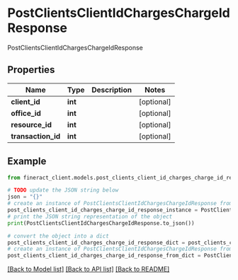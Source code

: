 # PostClientsClientIdChargesChargeIdResponse

PostClientsClientIdChargesChargeIdResponse

## Properties

Name | Type | Description | Notes
------------ | ------------- | ------------- | -------------
**client_id** | **int** |  | [optional] 
**office_id** | **int** |  | [optional] 
**resource_id** | **int** |  | [optional] 
**transaction_id** | **int** |  | [optional] 

## Example

```python
from fineract_client.models.post_clients_client_id_charges_charge_id_response import PostClientsClientIdChargesChargeIdResponse

# TODO update the JSON string below
json = "{}"
# create an instance of PostClientsClientIdChargesChargeIdResponse from a JSON string
post_clients_client_id_charges_charge_id_response_instance = PostClientsClientIdChargesChargeIdResponse.from_json(json)
# print the JSON string representation of the object
print(PostClientsClientIdChargesChargeIdResponse.to_json())

# convert the object into a dict
post_clients_client_id_charges_charge_id_response_dict = post_clients_client_id_charges_charge_id_response_instance.to_dict()
# create an instance of PostClientsClientIdChargesChargeIdResponse from a dict
post_clients_client_id_charges_charge_id_response_from_dict = PostClientsClientIdChargesChargeIdResponse.from_dict(post_clients_client_id_charges_charge_id_response_dict)
```
[[Back to Model list]](../README.md#documentation-for-models) [[Back to API list]](../README.md#documentation-for-api-endpoints) [[Back to README]](../README.md)


